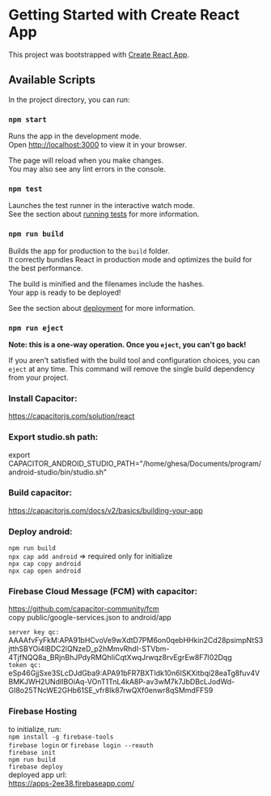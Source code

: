 # Getting Started with Create React App

This project was bootstrapped with [Create React App](https://github.com/facebook/create-react-app).

## Available Scripts

In the project directory, you can run:

### `npm start`

Runs the app in the development mode.\
Open [http://localhost:3000](http://localhost:3000) to view it in your browser.

The page will reload when you make changes.\
You may also see any lint errors in the console.

### `npm test`

Launches the test runner in the interactive watch mode.\
See the section about [running tests](https://facebook.github.io/create-react-app/docs/running-tests) for more information.

### `npm run build`

Builds the app for production to the `build` folder.\
It correctly bundles React in production mode and optimizes the build for the best performance.

The build is minified and the filenames include the hashes.\
Your app is ready to be deployed!

See the section about [deployment](https://facebook.github.io/create-react-app/docs/deployment) for more information.

### `npm run eject`

**Note: this is a one-way operation. Once you `eject`, you can't go back!**

If you aren't satisfied with the build tool and configuration choices, you can `eject` at any time. This command will remove the single build dependency from your project.

### Install Capacitor:
https://capacitorjs.com/solution/react

### Export studio.sh path:
export CAPACITOR_ANDROID_STUDIO_PATH="/home/ghesa/Documents/program/android-studio/bin/studio.sh"

### Build capacitor:
https://capacitorjs.com/docs/v2/basics/building-your-app

### Deploy android:
`npm run build` \
`npx cap add android` => required only for initialize \
`npx cap copy android` \
`npx cap open android` 

### Firebase Cloud Message (FCM) with capacitor:
https://github.com/capacitor-community/fcm \
copy public/google-services.json to android/app 

`server key qc:` AAAAfvFyFkM:APA91bHCvoVe9wXdtD7PM6on0qebHHkin2Cd28psimpNtS3jtthSBYOi4lBDC2lQNzeD_p2hMmvRhdI-STVbm-4TjfNQQ8a_BRjnBhJPdyRMQhIiCqtXwqJrwqz8rvEgrEw8F7I02Dqg \
`token qc:` eSp46GjjSxe3SLcDJdGba9:APA91bFR7BXTIdk10n6ISKXitbqi28eaTg8fuv4VBMKJWH2UNdlIBOiAq-VOnT1TnL4kA8P-av3wM7k7JbDBcLJodWd-GI8o25TNcWE2GHb61SE_vfr8Ik87rwQXf0enwr8qSMmdFFS9 

### Firebase Hosting
to initialize, run: \
`npm install -g firebase-tools` \
`firebase login` or `firebase login --reauth` \
`firebase init` \
`npm run build` \
`firebase deploy` \
deployed app url: \
https://apps-2ee38.firebaseapp.com/ 
